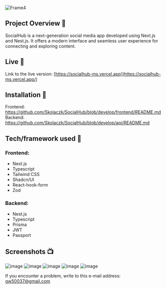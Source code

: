 ![Frame4](https://github.com/Skolaczk/SocialHub/assets/76774237/d0d66aca-400f-45cf-8812-d2188d8dac9f)

## Project Overview 🎉
SocialHub is a next-generation social media app developed using Next.js and Nest.js. It offers a modern interface and seamless user experience for connecting and exploring content.

## Live 📍

Link to the live version: [https://socialhub-ms.vercel.app](https://socialhub-ms.vercel.app/)

## Installation 💾
Frontend: https://github.com/Skolaczk/SocialHub/blob/develop/frontend/README.md <br />
Backend: https://github.com/Skolaczk/SocialHub/blob/develop/api/README.md

## Tech/framework used 🔧
### Frontend:
- Next.js
- Typescript
- Tailwind CSS
- Shadcn/UI
- React-hook-form
- Zod

### Backend:
- Nest.js
- Typescript
- Prisma
- JWT
- Passport

## Screenshots 📺
![image](https://github.com/Skolaczk/SocialHub/assets/76774237/1a13daf9-a023-4e4a-8c8b-65c3ad7c7081)
![image](https://github.com/Skolaczk/SocialHub/assets/76774237/3a58e1d6-5662-4801-b49d-aca5fc45fd1d)
![image](https://github.com/Skolaczk/SocialHub/assets/76774237/3ff648ef-a468-42a9-8162-2464f787a341)
![image](https://github.com/Skolaczk/SocialHub/assets/76774237/8c9d7267-0410-457e-a99a-4a83b311090d)
![image](https://github.com/Skolaczk/SocialHub/assets/76774237/933502a0-7fd8-40eb-8be7-697a9153bb4b)


If you encounter a problem, write to this e-mail address: [gw50037@gmail.com](mailto:skolakmichal1@gmail.com)
